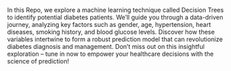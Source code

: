 In this Repo, we explore a machine learning technique called Decision Trees to identify potential diabetes patients. We’ll guide you through a data-driven journey, analyzing key factors such as gender, age, hypertension, heart diseases, smoking history, and blood glucose levels. Discover how these variables intertwine to form a robust prediction model that can revolutionize diabetes diagnosis and management. Don’t miss out on this insightful exploration – tune in now to empower your healthcare decisions with the science of prediction!

